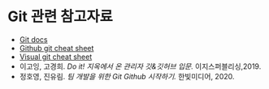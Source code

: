# Git 관련 참고자료

- [Git docs](https://git-scm.com/docs)
- [Github git cheat sheet](https://training.github.com/downloads/github-git-cheat-sheet/)
- [Visual git cheat sheet](https://ndpsoftware.com/git-cheatsheet.html)
- 이고잉, 고경희. _Do it! 지옥에서 온 관리자 깃&깃허브 입문._ 이지스퍼블리싱,2019.
- 정호영, 진유림. _팀 개발을 위한 Git Github 시작하기._ 한빛미디어, 2020.

